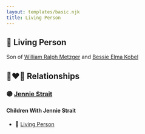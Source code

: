 ```yaml
---
layout: templates/basic.njk
title: Living Person
---
```

## 🔵 Living Person

Son of [William Ralph Metzger](/people/6/66898263) and [Bessie Elma Kobel](/people/3/34277096)

## 👩‍❤️‍👨 Relationships

### 🟣 [Jennie Strait](/people/6/6678780)

#### Children With Jennie Strait
* 🔵 [Living Person](/people/7/77213200)